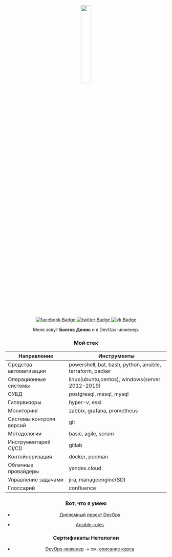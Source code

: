 <div id="header" align="center">
  <img width="25%" src=https://media.giphy.com/media/1C8bHHJturSx2/giphy.gif  >
<div id="badges">
  <a href="https://www.facebook.com/b0lg0v">
    <img src="https://img.shields.io/badge/facebook-blue?style=for-the-badge&logo=facebook&logoColor=white" alt="facebook Badge"/>
  </a>
  <a href="https://twitter.com/b0lg0v">
    <img src="https://img.shields.io/badge/twitter-blue?style=for-the-badge&logo=twitter&logoColor=white" alt="twitter Badge"/>
  </a>
  <a href="https://twitter.com/b0lg0v">
    <img src="https://img.shields.io/badge/vk-blue?style=for-the-badge&logo=vk&logoColor=white" alt="vk Badge"/>
  </a>
</div>

Меня зовут <b>Болгов Денис</b> и я DevOps-инженер.

### Мой стек

|  Направление | Инструменты  |
|---|---|
|  Средства автоматизации | powershell, bat, bash, python, ansible, terraform, packer  |      
| Операционные системы  |  linux(ubuntu,centos), windows(server 2012-2019) |      
| СУБД  | postgresql, mssql, mysql   |  
| Гипервизоры  | hyper-v, esxi  |  
|  Мониторинг | zabbix, grafana, prometheus  |  
|  Системы контроля версий | git  |  
|  Методологии | basic, agile, scrum  |  
|  Инструментарий CI/CD | gitlab  |  
| Контейнеризация  | docker, podman  |  
|  Облачные провайдеры | yandex.cloud  |  
| Управление задачами  | jira, manageengine(SD)  |  
| Глоссарий  |  confluence |  

### Вот, что я умею

- [Дипломный проект DevOps](https://github.com/bolgovsky/DevOps-diplom/blob/main/README.md)

- [Ansible-roles]()

<!--

- Ansible-roles. []()

- Python. []()

- Django. []()

- SQL (postgres, mysql) . []() -->


### Сертификаты Нетологии

- [DevOps-инженер](https://github.com/bolgovsky/bolgovsky/blob/main/certificate.pdf) -> см. [описание курса](https://netology.ru/programs/devops)

<!--
- Python https://github.com/mikepro-alfamail-ru/mikepro-alfamail-ru/blob/main/python.pdf

- Django https://github.com/mikepro-alfamail-ru/mikepro-alfamail-ru/blob/main/django.pdf

- Python в web-разработке https://github.com/mikepro-alfamail-ru/mikepro-alfamail-ru/blob/main/pyweb.pdf

- SQL и получение данных https://github.com/mikepro-alfamail-ru/mikepro-alfamail-ru/blob/main/sql.pdf

- Python https://github.com/mikepro-alfamail-ru/mikepro-alfamail-ru/blob/main/pybasic.pdf

- GIT https://github.com/mikepro-alfamail-ru/mikepro-alfamail-ru/blob/main/git.pdf -->
